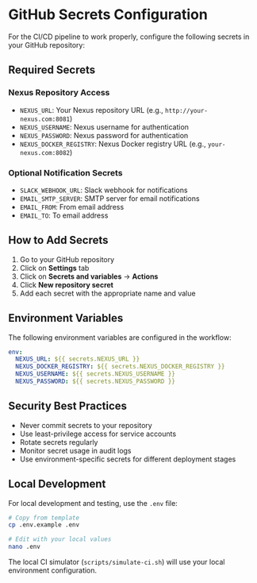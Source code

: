 # GitHub Secrets Configuration

For the CI/CD pipeline to work properly, configure the following secrets in your GitHub repository:

## Required Secrets

### Nexus Repository Access
- `NEXUS_URL`: Your Nexus repository URL (e.g., `http://your-nexus.com:8081`)
- `NEXUS_USERNAME`: Nexus username for authentication
- `NEXUS_PASSWORD`: Nexus password for authentication
- `NEXUS_DOCKER_REGISTRY`: Nexus Docker registry URL (e.g., `your-nexus.com:8082`)

### Optional Notification Secrets
- `SLACK_WEBHOOK_URL`: Slack webhook for notifications
- `EMAIL_SMTP_SERVER`: SMTP server for email notifications
- `EMAIL_FROM`: From email address
- `EMAIL_TO`: To email address

## How to Add Secrets

1. Go to your GitHub repository
2. Click on **Settings** tab
3. Click on **Secrets and variables** → **Actions**
4. Click **New repository secret**
5. Add each secret with the appropriate name and value

## Environment Variables

The following environment variables are configured in the workflow:

```yaml
env:
  NEXUS_URL: ${{ secrets.NEXUS_URL }}
  NEXUS_DOCKER_REGISTRY: ${{ secrets.NEXUS_DOCKER_REGISTRY }}
  NEXUS_USERNAME: ${{ secrets.NEXUS_USERNAME }}
  NEXUS_PASSWORD: ${{ secrets.NEXUS_PASSWORD }}
```

## Security Best Practices

- Never commit secrets to your repository
- Use least-privilege access for service accounts
- Rotate secrets regularly
- Monitor secret usage in audit logs
- Use environment-specific secrets for different deployment stages

## Local Development

For local development and testing, use the `.env` file:

```bash
# Copy from template
cp .env.example .env

# Edit with your local values
nano .env
```

The local CI simulator (`scripts/simulate-ci.sh`) will use your local environment configuration.
